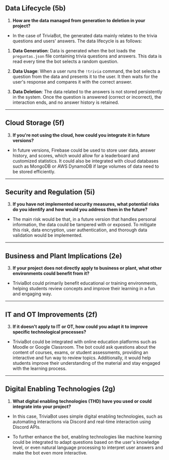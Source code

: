 ## Data Lifecycle (5b)
1. **How are the data managed from generation to deletion in your project?**
- In the case of TriviaBot, the generated data mainly relates to the trivia questions and users' answers. 
The data lifecycle is as follows:

1. **Data Generation**: Data is generated when the bot loads the `preguntas.json` file containing trivia questions and answers. 
This data is read every time the bot selects a random question.

2. **Data Usage**: When a user runs the `!trivia` command, the bot selects a question from the data and presents it to the user. 
It then waits for the user's response and compares it with the correct answer.

3. **Data Deletion**: The data related to the answers is not stored persistently in the system. Once the question is answered (correct or incorrect), 
the interaction ends, and no answer history is retained.

---
## Cloud Storage (5f)
3. **If you're not using the cloud, how could you integrate it in future versions?**
- In future versions, Firebase could be used to store user data, answer history, and scores, 
which would allow for a leaderboard and customized statistics. It could also be integrated with cloud databases such as MongoDB or AWS DynamoDB 
if large volumes of data need to be stored efficiently.

---
## Security and Regulation (5i)
3. **If you have not implemented security measures, what potential risks do you identify and how would you address them in the future?**
- The main risk would be that, in a future version that handles personal information, the data could be tampered with or exposed. 
To mitigate this risk, data encryption, user authentication, and thorough data validation would be implemented.

---
## Business and Plant Implications (2e)
3. **If your project does not directly apply to business or plant, what other environments could benefit from it?**
- TriviaBot could primarily benefit educational or training environments, helping students review concepts and improve 
their learning in a fun and engaging way.

---
## IT and OT Improvements (2f)
3. **If it doesn't apply to IT or OT, how could you adapt it to improve specific technological processes?**
- TriviaBot could be integrated with online education platforms such as Moodle or Google Classroom. The bot could ask questions about 
the content of courses, exams, or student assessments, providing an interactive and fun way to review topics. 
Additionally, it would help students improve their understanding of the material and stay engaged with the learning process.

---
## Digital Enabling Technologies (2g)
1. **What digital enabling technologies (THD) have you used or could integrate into your project?**
- In this case, TriviaBot uses simple digital enabling technologies, such as automating interactions via Discord 
and real-time interaction using Discord APIs.

- To further enhance the bot, enabling technologies like machine learning could be integrated to adapt questions based on the user's knowledge level, 
or even natural language processing to interpret user answers and make the bot even more interactive.









